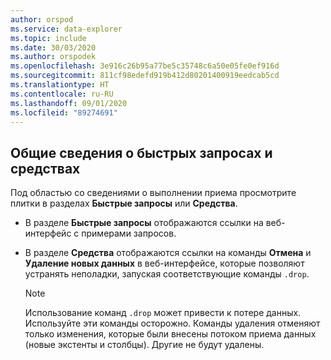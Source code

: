 ```yaml
---
author: orspod
ms.service: data-explorer
ms.topic: include
ms.date: 30/03/2020
ms.author: orspodek
ms.openlocfilehash: 3e916c26b95a77be5c35748c6a50e05fe0ef916d
ms.sourcegitcommit: 811cf98edefd919b412d80201400919eedcab5cd
ms.translationtype: HT
ms.contentlocale: ru-RU
ms.lasthandoff: 09/01/2020
ms.locfileid: "89274691"
---
```

## <a name="explore-quick-queries-and-tools"></a>Общие сведения о быстрых запросах и средствах

Под областью со сведениями о выполнении приема просмотрите плитки в разделах **Быстрые запросы** или **Средства**. 
 * В разделе **Быстрые запросы** отображаются ссылки на веб-интерфейс с примерами запросов.
 * В разделе **Средства** отображаются ссылки на команды **Отмена** и **Удаление новых данных** в веб-интерфейсе, которые позволяют устранять неполадки, запуская соответствующие команды `.drop`.

     > [!NOTE]
     > Использование команд `.drop` может привести к потере данных. Используйте эти команды осторожно.
     > Команды удаления отменяют только изменения, которые были внесены потоком приема данных (новые экстенты и столбцы). Другие не будут удалены.
